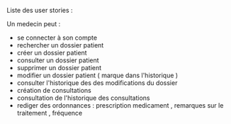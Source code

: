 Liste des user stories : 

Un medecin peut :
- se connecter à son compte
- rechercher un dossier patient 
- créer un dossier patient 
- consulter un dossier patient
- supprimer un dossier patient
- modifier un dossier patient ( marque dans l'historique )
- consulter l'historique des des modifications du dossier
- création de consultations
- consultation de l'historique des consultations 
- rediger des ordonnances : prescription medicament , remarques sur le traitement , fréquence

    
